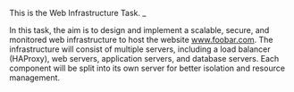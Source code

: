 This is the Web Infrastructure Task.
_

In this task, the aim is to design and implement a scalable, secure, and monitored web infrastructure to host the website www.foobar.com. The infrastructure will consist of multiple servers, including a load balancer (HAProxy), web servers, application servers, and database servers. Each component will be split into its own server for better isolation and resource management.
